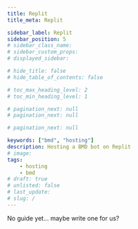 ```yaml
---
title: Replit
title_meta: Replit

sidebar_label: Replit
sidebar_position: 5
# sidebar_class_name:
# sidebar_custom_props: 
# displayed_sidebar:

# hide_title: false
# hide_table_of_contents: false

# toc_max_heading_level: 2
# toc_min_heading_level: 1

# pagination_next: null
# pagination_next: null

# pagination_next: null

keywords: ["bmd", "hosting"]
description: Hosting a BMD bot on Replit
# image: 
tags:
    - hosting
    - bmd
# draft: true
# unlisted: false
# last_update: 
# slug: /
---
```

No guide yet... maybe write one for us?